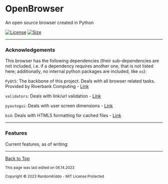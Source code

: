 # OpenBrowser

An open source browser created in Python

[![License](https://img.shields.io/github/license/RandomKiddo/OpenBrowser)](https://opensource.org/licenses/MIT)
[![Size](https://img.shields.io/github/repo-size/RandomKiddo/OpenBrowser)](https://www.github.com/RandomKiddo/OpenBrowser/)
___

### Acknowledgements

This browser has the following dependencies 
(their sub-dependencies are not included, 
i.e. if a dependency requires another one, that is not listed here; additionally, no internal python packages are included, like `os`):

`PyQt5`: The backbone of this project. Deals with all browser related tasks.
Provided by Riverbank Computing - [Link](https://www.riverbankcomputing.com/software/pyqt/)

`validators`: Deals with link/url validation - [Link](https://validators.readthedocs.io/en/latest/)

`pyautogui`: Deals with user screen dimensions - [Link](https://pyautogui.readthedocs.io/en/latest/)

`bs4`: Deals with HTML5 formatting for cached files - [Link](https://www.crummy.com/software/BeautifulSoup/bs4/doc/)

___

### Features

Current features, as of writing:

___

[Back to Top](#openbrowser)

<sub>This page was last edited on 06.14.2023</sub>

<sub>Copyright © 2023 RandomKiddo - MIT License Protected</sub>